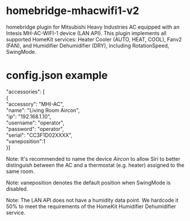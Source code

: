 # homebridge-mhacwifi1-v2
homebridge plugin for Mitsubishi Heavy Industries AC equipped with an Intesis MH-AC-WIFI-1 device (LAN API). This plugin implements all supported HomeKit services: Heater Cooler (AUTO, HEAT, COOL), Fanv2 (FAN), and Humidifier Dehumidifier (DRY), including RotationSpeed, SwingMode.


# config.json example

"accessories": [  
{  
"accessory": "MHI-AC",  
"name": "Living Room Aircon",  
"ip": "192.168.1.10",  
"username": "operator",  
"password": "operator",  
"serial": "CC3F1D02XXXX",  
"vaneposition":1  
}]  
  
Note: It's recommended to name the device *Aircon* to allow Siri to better distinguish between the AC and a thermostat (e.g. heater) assigned to the same room.
  
Note: vaneposition denotes the default position when SwingMode is disabled.  
  
Note: The LAN API does not have a humidity data point. We hardcode it 50% to meet the requirements of the HomeKit  Humidifier Dehumidifier  service.
